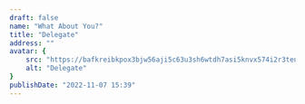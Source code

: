 ```yaml
---
draft: false
name: "What About You?"
title: "Delegate"
address: ""
avatar: {
    src: "https://bafkreibkpox3bjw56aji5c63u3sh6wtdh7asi5knvx574i2r3tencryloa.ipfs.nftstorage.link/",
    alt: "Delegate"
}
publishDate: "2022-11-07 15:39"
---
```


